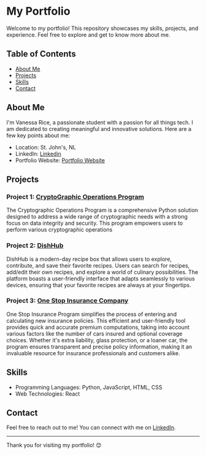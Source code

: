# My Portfolio

Welcome to my portfolio! This repository showcases my skills, projects, and experience. Feel free to explore and get to know more about me.

## Table of Contents

- [About Me](#about-me)
- [Projects](#projects)
- [Skills](#skills)
- [Contact](#contact)

## About Me

I'm Vanessa Rice, a passionate student with a passion for all things tech. I am dedicated to creating meaningful and innovative solutions. Here are a few key points about me:

- Location: St. John's, NL
- LinkedIn: [Linkedin](https://www.linkedin/in/ricevanessa)
- Portfolio Website: [Portfolio Website](https://vanessarice.netlify.app/#home)

## Projects

### Project 1: [CryptoGraphic Operations Program](https://github.com/infuriated-mink/Cryptographic-Operations-Program)

The Cryptographic Operations Program is a comprehensive Python solution designed to address a wide range of cryptographic needs with a strong focus on data integrity and security. This program empowers users to perform various cryptographic operations

### Project 2: [DishHub](https://github.com/infuriated-mink/Semester2-MidtermSprint)

DishHub is a modern-day recipe box that allows users to explore, contribute, and save their favorite recipes. Users can search for recipes, add/edit their own recipes, and explore a world of culinary possibilities. The platform boasts a user-friendly interface that adapts seamlessly to various devices, ensuring that your favorite recipes are always at your fingertips.

### Project 3: [One Stop Insurance Company](https://github.com/infuriated-mink/QAP-4-Files-VR)

One Stop Insurance Program simplifies the process of entering and calculating new insurance policies. This efficient and user-friendly tool provides quick and accurate premium computations, taking into account various factors like the number of cars insured and optional coverage choices. Whether it's extra liability, glass protection, or a loaner car, the program ensures transparent and precise policy information, making it an invaluable resource for insurance professionals and customers alike.

## Skills

- Programming Languages: Python, JavaScript, HTML, CSS
- Web Technologies: React

## Contact

Feel free to reach out to me! You can connect with me on [LinkedIn](https://www.linkedin/in/ricevanessa).

---

Thank you for visiting my portfolio! 😊

